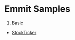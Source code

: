 # Emmit Samples
1. Basic
  * [StockTicker](https://github.com/EIrwin/Emmit.Samples/tree/master/StockTicker)

